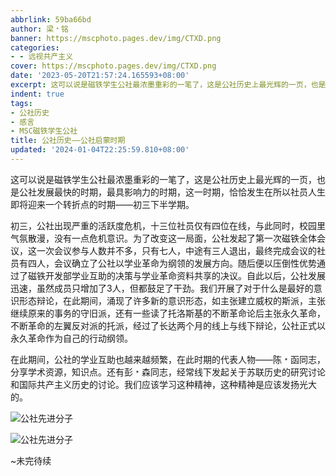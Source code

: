 ```yaml
---
abbrlink: 59ba66bd
author: 梁﹡铭
banner: https://mscphoto.pages.dev/img/CTXD.png
categories:
- - 远视共产主义
cover: https://mscphoto.pages.dev/img/CTXD.png
date: '2023-05-20T21:57:24.165593+08:00'
excerpt: 这可以说是磁铁学生公社最浓墨重彩的一笔了，这是公社历史上最光辉的一页，也是公社发展最快的时期，最具影响力的时期，这一时期，恰恰发生在所以社员人生即将迎来一个转折点的时期——初三下半学期。 初三，公社出现严重的活跃度危机，十三位社员仅有四位在线，与此同时，校园里气氛散漫，没有一点危机意识。为了改变这一局面，公社发起了第一次磁铁全体会议，这一次会议参与人数并不多，只有七人，中途有三人退出，最终完成会议...
indent: true
tags:
- 公社历史
- 感言
- MSC磁铁学生公社
title: 公社历史——公社启蒙时期
updated: '2024-01-04T22:25:59.810+08:00'
---
```

这可以说是磁铁学生公社最浓墨重彩的一笔了，这是公社历史上最光辉的一页，也是公社发展最快的时期，最具影响力的时期，这一时期，恰恰发生在所以社员人生即将迎来一个转折点的时期——初三下半学期。

初三，公社出现严重的活跃度危机，十三位社员仅有四位在线，与此同时，校园里气氛散漫，没有一点危机意识。为了改变这一局面，公社发起了第一次磁铁全体会议，这一次会议参与人数并不多，只有七人，中途有三人退出，最终完成会议的社员有四人，会议确立了公社以学业革命为纲领的发展方向。随后便以压倒性优势通过了磁铁开发部学业互助的决策与学业革命资料共享的决议。自此以后，公社发展迅速，虽然成员只增加了3人，但都鼓足了干劲。我们开展了对于什么是最好的意识形态辩论，在此期间，涌现了许多新的意识形态，如主张建立威权的斯派，主张继续原来的事务的守旧派，还有一些读了托洛斯基的不断革命论后主张永久革命，不断革命的左翼反对派的托派，经过了长达两个月的线上与线下辩论，公社正式以永久革命作为自己的行动纲领。

在此期间，公社的学业互助也越来越频繁，在此时期的代表人物——陈﹡函同志，分享学术资源，知识点。还有彭﹡森同志，经常线下发起关于苏联历史的研究讨论和国际共产主义历史的讨论。我们应该学习这种精神，这种精神是应该发扬光大的。

![公社先进分子](https://mscphoto.pages.dev/Qexo/2023/5/a6fe99b74711375aab0af1e3a6b2cceb.png)

![公社先进分子](https://mscphoto.pages.dev/Qexo/2023/5/77d6b94968b6369fd624f8bbad65af72.png)

~未完待续

